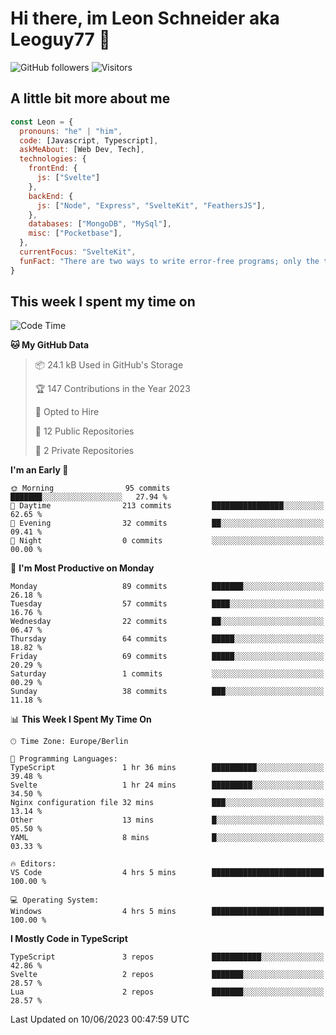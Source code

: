 # Hi there, im Leon Schneider aka Leoguy77 👋

![GitHub followers](https://img.shields.io/github/followers/leoguy77.svg?style=social&label=Followers) ![Visitors](https://visitor-badge.glitch.me/badge?page_id=leoguy77.leoguy77)

## A little bit more about me

```javascript
const Leon = {
  pronouns: "he" | "him",
  code: [Javascript, Typescript],
  askMeAbout: [Web Dev, Tech],
  technologies: {
    frontEnd: {
      js: ["Svelte"]
    },
    backEnd: {
      js: ["Node", "Express", "SvelteKit", "FeathersJS"],
    },
    databases: ["MongoDB", "MySql"],
    misc: ["Pocketbase"],
  },
  currentFocus: "SvelteKit",
  funFact: "There are two ways to write error-free programs; only the third one works"
}
```

## This week I spent my time on

<!--START_SECTION:waka-->
![Code Time](http://img.shields.io/badge/Code%20Time-54%20hrs%2013%20mins-blue)

**🐱 My GitHub Data** 

> 📦 24.1 kB Used in GitHub's Storage 
 > 
> 🏆 147 Contributions in the Year 2023
 > 
> 💼 Opted to Hire
 > 
> 📜 12 Public Repositories 
 > 
> 🔑 2 Private Repositories 
 > 
**I'm an Early 🐤** 

```text
🌞 Morning                95 commits          ███████░░░░░░░░░░░░░░░░░░   27.94 % 
🌆 Daytime                213 commits         ████████████████░░░░░░░░░   62.65 % 
🌃 Evening                32 commits          ██░░░░░░░░░░░░░░░░░░░░░░░   09.41 % 
🌙 Night                  0 commits           ░░░░░░░░░░░░░░░░░░░░░░░░░   00.00 % 
```
📅 **I'm Most Productive on Monday** 

```text
Monday                   89 commits          ███████░░░░░░░░░░░░░░░░░░   26.18 % 
Tuesday                  57 commits          ████░░░░░░░░░░░░░░░░░░░░░   16.76 % 
Wednesday                22 commits          ██░░░░░░░░░░░░░░░░░░░░░░░   06.47 % 
Thursday                 64 commits          █████░░░░░░░░░░░░░░░░░░░░   18.82 % 
Friday                   69 commits          █████░░░░░░░░░░░░░░░░░░░░   20.29 % 
Saturday                 1 commits           ░░░░░░░░░░░░░░░░░░░░░░░░░   00.29 % 
Sunday                   38 commits          ███░░░░░░░░░░░░░░░░░░░░░░   11.18 % 
```


📊 **This Week I Spent My Time On** 

```text
🕑︎ Time Zone: Europe/Berlin

💬 Programming Languages: 
TypeScript               1 hr 36 mins        ██████████░░░░░░░░░░░░░░░   39.48 % 
Svelte                   1 hr 24 mins        █████████░░░░░░░░░░░░░░░░   34.50 % 
Nginx configuration file 32 mins             ███░░░░░░░░░░░░░░░░░░░░░░   13.14 % 
Other                    13 mins             █░░░░░░░░░░░░░░░░░░░░░░░░   05.50 % 
YAML                     8 mins              █░░░░░░░░░░░░░░░░░░░░░░░░   03.33 % 

🔥 Editors: 
VS Code                  4 hrs 5 mins        █████████████████████████   100.00 % 

💻 Operating System: 
Windows                  4 hrs 5 mins        █████████████████████████   100.00 % 
```

**I Mostly Code in TypeScript** 

```text
TypeScript               3 repos             ███████████░░░░░░░░░░░░░░   42.86 % 
Svelte                   2 repos             ███████░░░░░░░░░░░░░░░░░░   28.57 % 
Lua                      2 repos             ███████░░░░░░░░░░░░░░░░░░   28.57 % 
```




 Last Updated on 10/06/2023 00:47:59 UTC
<!--END_SECTION:waka-->
